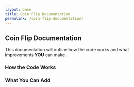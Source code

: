 ```yaml
---
layout: base
title: Coin Flip Documentation
permalink: /coin-flip-documentation/
---
```


## Coin Flip Documentation
This documentation will outline how the code works and what improvements **YOU** can make.


### How the Code Works

### What You Can Add